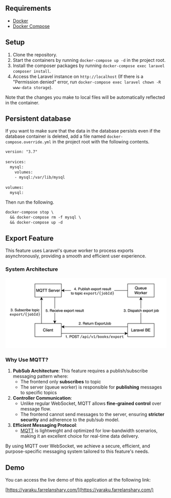 ## Requirements
- [Docker](https://docs.docker.com/install)
- [Docker Compose](https://docs.docker.com/compose/install)

## Setup
1. Clone the repository.
2. Start the containers by running `docker-compose up -d` in the project root.
3. Install the composer packages by running `docker-compose exec laravel composer install`.
4. Access the Laravel instance on `http://localhost` (If there is a "Permission denied" error, run `docker-compose exec laravel chown -R www-data storage`).

Note that the changes you make to local files will be automatically reflected in the container. 

## Persistent database
If you want to make sure that the data in the database persists even if the database container is deleted, add a file named `docker-compose.override.yml` in the project root with the following contents.
```
version: "3.7"

services:
  mysql:
    volumes:
    - mysql:/var/lib/mysql

volumes:
  mysql:
```
Then run the following.
```
docker-compose stop \
  && docker-compose rm -f mysql \
  && docker-compose up -d
``` 

## Export Feature
This feature uses Laravel's queue worker to process exports asynchronously, providing a smooth and efficient user experience.

### System Architecture
![](MQTT-diagram.png)

### Why Use MQTT?
1. **PubSub Architecture**: This feature requires a publish/subscribe messaging pattern where:
   - The frontend only **subscribes** to topic
   - The server (queue worker) is responsible for **publishing** messages to specific topics
2. **Controller Communication**:
   - Unlike regular WebSocket, MQTT allows **fine-grained control** over message flow.
   - The frontend cannot send messages to the server, ensuring **stricter security** and adherence to the pub/sub model.
3. **Efficient Messaging Protocol**:
   - [MQTT](https://mqtt.org/) is lightweight and optimized for low-bandwidth scenarios, making it an excellent choice for real-time data delivery.

By using MQTT over WebSocket, we achieve a secure, efficient, and purpose-specific messaging system tailored to this feature's needs.

## Demo
You can access the live demo of this application at the following link:

[https://yaraku.farrelanshary.com/](https://yaraku.farrelanshary.com/)